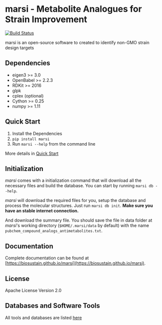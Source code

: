 marsi - Metabolite Analogues for Strain Improvement
===================================================

[![Build Status](https://travis-ci.org/biosustain/marsi.svg?branch=master)](https://travis-ci.org/biosustain/marsi)

marsi is an open-source software to created to identify non-GMO strain design
targets 

Dependencies
------------
* eigen3 >= 3.0
* OpenBabel >= 2.2.3
* RDKit >= 2016
* glpk
* cplex (optional)
* Cython >= 0.25
* numpy >= 1.11


Quick Start
-----------

1. Install the Dependencies
2. `pip install marsi` 
3. Run `marsi --help` from the command line

More details in [Quick Start](QUICK_START.md)

Initialization
--------------

*marsi* comes with a initialization command that will download all the necessary files
and build the database. You can start by running `marsi db --help`.

*marsi* will download the required files for you, setup the database and process the molecular structures. Just run `marsi db init`. **Make sure you have an stable internet 
connection.** 
 
And download the summary file. You should save the file in data folder at *marsi*'s working 
directory (`$HOME/.marsi/data` by default) with the name `pubchem_compound_analogs_antimetabolites.txt`.


Documentation
-------------

Complete documentation can be found at [https://biosustain.github.io/marsi](https://biosustain.github.io/marsi).


License
-------
Apache License Version 2.0


Databases and Software Tools
----------------------------

All tools and databases are listed [here](CITATIONS.md)
